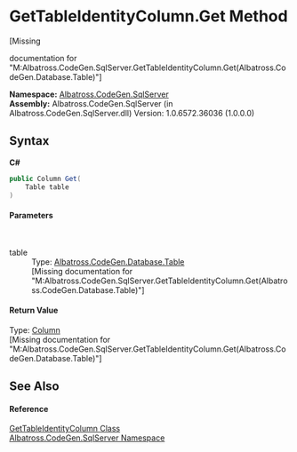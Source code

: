 # GetTableIdentityColumn.Get Method 
 

\[Missing <summary> documentation for "M:Albatross.CodeGen.SqlServer.GetTableIdentityColumn.Get(Albatross.CodeGen.Database.Table)"\]

**Namespace:**&nbsp;<a href="N_Albatross_CodeGen_SqlServer.md">Albatross.CodeGen.SqlServer</a><br />**Assembly:**&nbsp;Albatross.CodeGen.SqlServer (in Albatross.CodeGen.SqlServer.dll) Version: 1.0.6572.36036 (1.0.0.0)

## Syntax

**C#**<br />
``` C#
public Column Get(
	Table table
)
```


#### Parameters
&nbsp;<dl><dt>table</dt><dd>Type: <a href="T_Albatross_CodeGen_Database_Table.md">Albatross.CodeGen.Database.Table</a><br />\[Missing <param name="table"/> documentation for "M:Albatross.CodeGen.SqlServer.GetTableIdentityColumn.Get(Albatross.CodeGen.Database.Table)"\]</dd></dl>

#### Return Value
Type: <a href="T_Albatross_CodeGen_Database_Column.md">Column</a><br />\[Missing <returns> documentation for "M:Albatross.CodeGen.SqlServer.GetTableIdentityColumn.Get(Albatross.CodeGen.Database.Table)"\]

## See Also


#### Reference
<a href="T_Albatross_CodeGen_SqlServer_GetTableIdentityColumn.md">GetTableIdentityColumn Class</a><br /><a href="N_Albatross_CodeGen_SqlServer.md">Albatross.CodeGen.SqlServer Namespace</a><br />